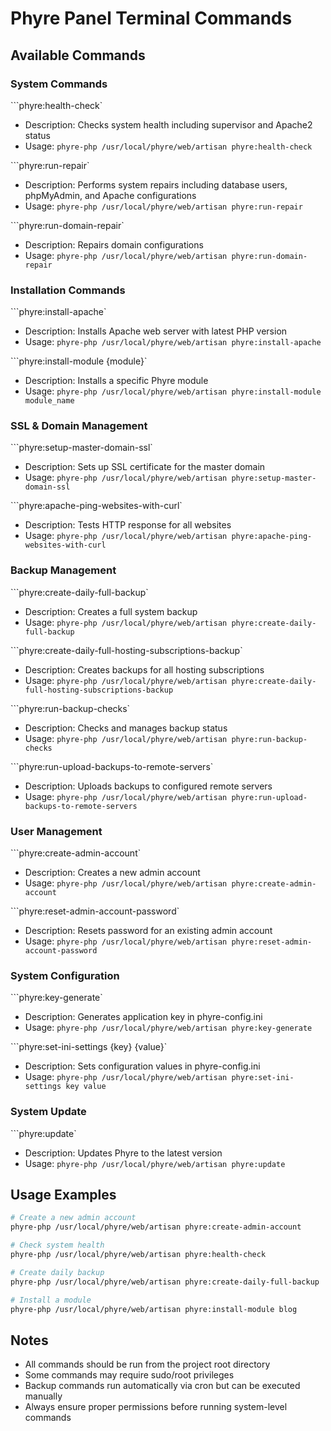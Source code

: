# Phyre Panel Terminal Commands

## Available Commands

### System Commands

```phyre:health-check`
  - Description: Checks system health including supervisor and Apache2 status
  - Usage: 
```phyre-php /usr/local/phyre/web/artisan phyre:health-check```

```phyre:run-repair`
  - Description: Performs system repairs including database users, phpMyAdmin, and Apache configurations
  - Usage: 
```phyre-php /usr/local/phyre/web/artisan phyre:run-repair```

```phyre:run-domain-repair`
  - Description: Repairs domain configurations
  - Usage: 
```phyre-php /usr/local/phyre/web/artisan phyre:run-domain-repair```

### Installation Commands

```phyre:install-apache`
  - Description: Installs Apache web server with latest PHP version
  - Usage: 
```phyre-php /usr/local/phyre/web/artisan phyre:install-apache```

```phyre:install-module {module}`
  - Description: Installs a specific Phyre module
  - Usage: 
```phyre-php /usr/local/phyre/web/artisan phyre:install-module module_name```

### SSL & Domain Management

```phyre:setup-master-domain-ssl`
  - Description: Sets up SSL certificate for the master domain
  - Usage: 
```phyre-php /usr/local/phyre/web/artisan phyre:setup-master-domain-ssl```

```phyre:apache-ping-websites-with-curl`
  - Description: Tests HTTP response for all websites
  - Usage: 
```phyre-php /usr/local/phyre/web/artisan phyre:apache-ping-websites-with-curl```

### Backup Management

```phyre:create-daily-full-backup`
  - Description: Creates a full system backup
  - Usage: 
```phyre-php /usr/local/phyre/web/artisan phyre:create-daily-full-backup```

```phyre:create-daily-full-hosting-subscriptions-backup`
  - Description: Creates backups for all hosting subscriptions
  - Usage: 
```phyre-php /usr/local/phyre/web/artisan phyre:create-daily-full-hosting-subscriptions-backup```

```phyre:run-backup-checks`
  - Description: Checks and manages backup status
  - Usage: 
```phyre-php /usr/local/phyre/web/artisan phyre:run-backup-checks```

```phyre:run-upload-backups-to-remote-servers`
  - Description: Uploads backups to configured remote servers
  - Usage: 
```phyre-php /usr/local/phyre/web/artisan phyre:run-upload-backups-to-remote-servers```

### User Management

```phyre:create-admin-account`
  - Description: Creates a new admin account
  - Usage: 
```phyre-php /usr/local/phyre/web/artisan phyre:create-admin-account```

```phyre:reset-admin-account-password`
  - Description: Resets password for an existing admin account
  - Usage: 
```phyre-php /usr/local/phyre/web/artisan phyre:reset-admin-account-password```

### System Configuration

```phyre:key-generate`
  - Description: Generates application key in phyre-config.ini
  - Usage: 
```phyre-php /usr/local/phyre/web/artisan phyre:key-generate```

```phyre:set-ini-settings {key} {value}`
  - Description: Sets configuration values in phyre-config.ini
  - Usage: 
```phyre-php /usr/local/phyre/web/artisan phyre:set-ini-settings key value```

### System Update

```phyre:update`
  - Description: Updates Phyre to the latest version
  - Usage: 
```phyre-php /usr/local/phyre/web/artisan phyre:update```

## Usage Examples

```bash
# Create a new admin account
phyre-php /usr/local/phyre/web/artisan phyre:create-admin-account

# Check system health
phyre-php /usr/local/phyre/web/artisan phyre:health-check

# Create daily backup
phyre-php /usr/local/phyre/web/artisan phyre:create-daily-full-backup

# Install a module
phyre-php /usr/local/phyre/web/artisan phyre:install-module blog
```

## Notes

- All commands should be run from the project root directory
- Some commands may require sudo/root privileges
- Backup commands run automatically via cron but can be executed manually
- Always ensure proper permissions before running system-level commands

